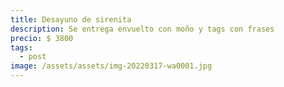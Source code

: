 ```yaml
---
title: Desayuno de sirenita
description: Se entrega envuelto con moño y tags con frases
precio: $ 3800
tags:
  - post
image: /assets/assets/img-20220317-wa0001.jpg
---
```

